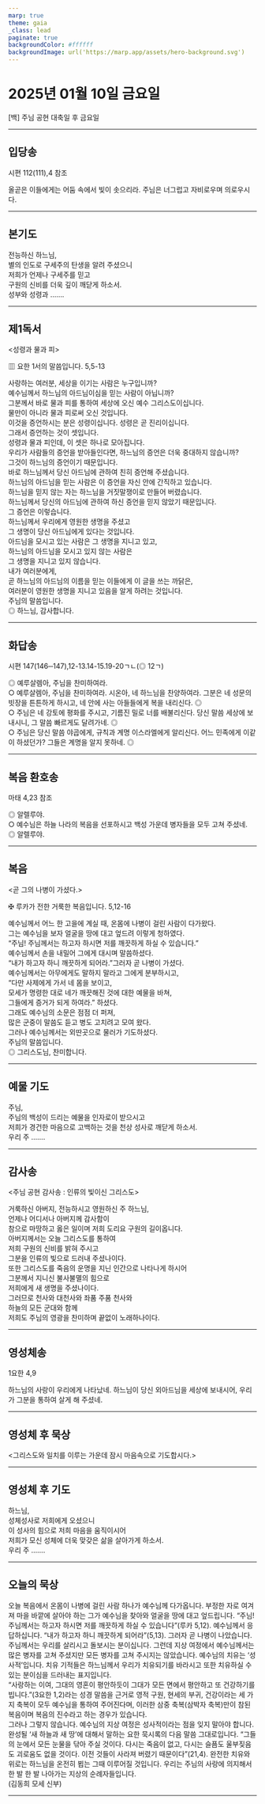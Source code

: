 ```yaml
---
marp: true
theme: gaia
_class: lead
paginate: true
backgroundColor: #ffffff
backgroundImage: url('https://marp.app/assets/hero-background.svg')
---
```


# 2025년 01월 10일 금요일

[백] 주님 공현 대축일 후 금요일  




---

## 입당송

시편 112(111),4 참조

올곧은 이들에게는 어둠 속에서 빛이 솟으리라. 주님은 너그럽고 자비로우며 의로우시다.  
  


---

## 본기도

전능하신 하느님,  
별의 인도로 구세주의 탄생을 알려 주셨으니  
저희가 언제나 구세주를 믿고  
구원의 신비를 더욱 깊이 깨닫게 하소서.  
성부와 성령과 …….  
  


---

## 제1독서

<성령과 물과 피>

▥ 요한 1서의 말씀입니다. 5,5-13

사랑하는 여러분, 세상을 이기는 사람은 누구입니까?  
예수님께서 하느님의 아드님이심을 믿는 사람이 아닙니까?  
그분께서 바로 물과 피를 통하여 세상에 오신 예수 그리스도이십니다.  
물만이 아니라 물과 피로써 오신 것입니다.  
이것을 증언하시는 분은 성령이십니다. 성령은 곧 진리이십니다.  
그래서 증언하는 것이 셋입니다.  
성령과 물과 피인데, 이 셋은 하나로 모아집니다.  
우리가 사람들의 증언을 받아들인다면, 하느님의 증언은 더욱 중대하지 않습니까?  
그것이 하느님의 증언이기 때문입니다.  
바로 하느님께서 당신 아드님에 관하여 친히 증언해 주셨습니다.  
하느님의 아드님을 믿는 사람은 이 증언을 자신 안에 간직하고 있습니다.  
하느님을 믿지 않는 자는 하느님을 거짓말쟁이로 만들어 버렸습니다.  
하느님께서 당신의 아드님에 관하여 하신 증언을 믿지 않았기 때문입니다.  
그 증언은 이렇습니다.  
하느님께서 우리에게 영원한 생명을 주셨고  
그 생명이 당신 아드님에게 있다는 것입니다.  
아드님을 모시고 있는 사람은 그 생명을 지니고 있고,  
하느님의 아드님을 모시고 있지 않는 사람은  
그 생명을 지니고 있지 않습니다.  
내가 여러분에게,  
곧 하느님의 아드님의 이름을 믿는 이들에게 이 글을 쓰는 까닭은,  
여러분이 영원한 생명을 지니고 있음을 알게 하려는 것입니다.  
주님의 말씀입니다.  
◎ 하느님, 감사합니다.  
  


---

## 화답송

시편 147(146─147),12-13.14-15.19-20ㄱㄴ(◎ 12ㄱ)

◎ 예루살렘아, 주님을 찬미하여라.  
○ 예루살렘아, 주님을 찬미하여라. 시온아, 네 하느님을 찬양하여라. 그분은 네 성문의 빗장을 튼튼하게 하시고, 네 안에 사는 아들들에게 복을 내리신다. ◎  
○ 주님은 네 강토에 평화를 주시고, 기름진 밀로 너를 배불리신다. 당신 말씀 세상에 보내시니, 그 말씀 빠르게도 달려가네. ◎  
○ 주님은 당신 말씀 야곱에게, 규칙과 계명 이스라엘에게 알리신다. 어느 민족에게 이같이 하셨던가? 그들은 계명을 알지 못하네. ◎  
  


---

## 복음 환호송

마태 4,23 참조

◎ 알렐루야.  
○ 예수님은 하늘 나라의 복음을 선포하시고 백성 가운데 병자들을 모두 고쳐 주셨네.  
◎ 알렐루야.  
  


---

## 복음

<곧 그의 나병이 가셨다.>

✠ 루카가 전한 거룩한 복음입니다. 5,12-16

예수님께서 어느 한 고을에 계실 때, 온몸에 나병이 걸린 사람이 다가왔다.  
그는 예수님을 보자 얼굴을 땅에 대고 엎드려 이렇게 청하였다.  
“주님! 주님께서는 하고자 하시면 저를 깨끗하게 하실 수 있습니다.”  
예수님께서 손을 내밀어 그에게 대시며 말씀하셨다.  
“내가 하고자 하니 깨끗하게 되어라.”그러자 곧 나병이 가셨다.  
예수님께서는 아무에게도 말하지 말라고 그에게 분부하시고,  
“다만 사제에게 가서 네 몸을 보이고,  
모세가 명령한 대로 네가 깨끗해진 것에 대한 예물을 바쳐,  
그들에게 증거가 되게 하여라.” 하셨다.  
그래도 예수님의 소문은 점점 더 퍼져,  
많은 군중이 말씀도 듣고 병도 고치려고 모여 왔다.  
그러나 예수님께서는 외딴곳으로 물러가 기도하셨다.  
주님의 말씀입니다.  
◎ 그리스도님, 찬미합니다.  
  


---

## 예물 기도

주님,  
주님의 백성이 드리는 예물을 인자로이 받으시고  
저희가 경건한 마음으로 고백하는 것을 천상 성사로 깨닫게 하소서.  
우리 주 …….  
  


---

## 감사송

<주님 공현 감사송 : 인류의 빛이신 그리스도>

거룩하신 아버지, 전능하시고 영원하신 주 하느님,  
언제나 어디서나 아버지께 감사함이  
참으로 마땅하고 옳은 일이며 저희 도리요 구원의 길이옵니다.  
아버지께서는 오늘 그리스도를 통하여  
저희 구원의 신비를 밝혀 주시고  
그분을 인류의 빛으로 드러내 주셨나이다.  
또한 그리스도를 죽음의 운명을 지닌 인간으로 나타나게 하시어  
그분께서 지니신 불사불멸의 힘으로  
저희에게 새 생명을 주셨나이다.  
그러므로 천사와 대천사와 좌품 주품 천사와  
하늘의 모든 군대와 함께  
저희도 주님의 영광을 찬미하며 끝없이 노래하나이다.  
  


---

## 영성체송

1요한 4,9

하느님의 사랑이 우리에게 나타났네. 하느님이 당신 외아드님을 세상에 보내시어, 우리가 그분을 통하여 살게 해 주셨네.  
  


---

## 영성체 후 묵상

<그리스도와 일치를 이루는 가운데 잠시 마음속으로 기도합시다.>  


---

## 영성체 후 기도

하느님,  
성체성사로 저희에게 오셨으니  
이 성사의 힘으로 저희 마음을 움직이시어  
저희가 모신 성체에 더욱 맞갖은 삶을 살아가게 하소서.  
우리 주 …….  
  


---

## 오늘의 묵상

오늘 복음에서 온몸이 나병에 걸린 사람 하나가 예수님께 다가옵니다. 부정한 자로 여겨져 마을 바깥에 살아야 하는 그가 예수님을 찾아와 얼굴을 땅에 대고 엎드립니다. “주님! 주님께서는 하고자 하시면 저를 깨끗하게 하실 수 있습니다”(루카 5,12). 예수님께서 응답하십니다. “내가 하고자 하니 깨끗하게 되어라”(5,13). 그러자 곧 나병이 나았습니다.  
주님께서는 우리를 살리시고 돌보시는 분이십니다. 그런데 지상 여정에서 예수님께서는 많은 병자를 고쳐 주셨지만 모든 병자를 고쳐 주시지는 않았습니다. 예수님의 치유는 ‘성사적’입니다. 치유 기적들은 하느님께서 우리가 치유되기를 바라시고 또한 치유하실 수 있는 분이심을 드러내는 표지입니다.  
“사랑하는 이여, 그대의 영혼이 평안하듯이 그대가 모든 면에서 평안하고 또 건강하기를 빕니다.”(3요한 1,2)라는 성경 말씀을 근거로 영적 구원, 현세의 부귀, 건강이라는 세 가지 축복이 모두 예수님을 통하여 주어진다며, 이러한 삼중 축복(삼박자 축복)만이 참된 복음이며 복음의 진수라고 하는 경우가 있습니다.  
그러나 그렇지 않습니다. 예수님의 지상 여정은 성사적이라는 점을 잊지 말아야 합니다. 완성될 ‘새 하늘과 새 땅’에 대해서 말하는 요한 묵시록의 다음 말씀 그대로입니다. “그들의 눈에서 모든 눈물을 닦아 주실 것이다. 다시는 죽음이 없고, 다시는 슬픔도 울부짖음도 괴로움도 없을 것이다. 이전 것들이 사라져 버렸기 때문이다”(21,4). 완전한 치유와 위로는 하느님을 온전히 뵙는 그때 이루어질 것입니다. 우리는 주님의 사랑에 의지해서 한 발 한 발 나아가는 지상의 순례자들입니다.  
(김동희 모세 신부)  


---